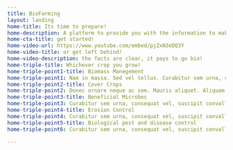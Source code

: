 ```yaml
---
title: BioFarming
layout: landing
home-title: Its time to prepare!
home-description: A platform to provide you with the information to make your farming system fit for the future, to resist climate change.
home-cta-title: get started!
home-video-url: https://www.youtube.com/embed/pjZxN3eDQ3Y
home-video-title: or get left behind!
home-video-description: the facts are clear, it pays to go bio!
home-triple-title: Whichever crop you grow!
home-triple-point1-title: Biomass Manegement
home-triple-point1: Nam in massa. Sed vel tellus. Curabitur sem urna, consequat vel, suscipit in, mattis placerat.
home-triple-point2-title: Cover Crops
home-triple-point2: Donec ornare neque ac sem. Mauris aliquet. Aliquam sem leo, vulputate sed, convallis. Donec magna.
home-triple-point3-title: Beneficial Microbes
home-triple-point3: Curabitur sem urna, consequat vel, suscipit convallis sem leo, mattis placerat, nulla. Sed ac leo.
home-triple-point4-title: Erosion Control
home-triple-point4: Curabitur sem urna, consequat vel, suscipit convallis sem leo, mattis placerat, nulla. Sed ac leo.
home-triple-point5-title: Biological pest and disease control
home-triple-point6: Curabitur sem urna, consequat vel, suscipit convallis sem leo, mattis placerat, nulla. Sed ac leo.

---
```

